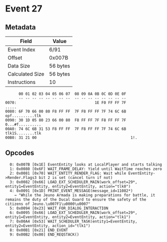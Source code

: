 # Event 27

## Metadata

| Field           | Value    |
|-----------------|----------|
| Event Index     | 6/91     |
| Offset          | 0x007B   |
| Data Size       | 56 bytes |
| Calculated Size | 56 bytes |
| Instructions    | 10       |

```
      00 01 02 03 04 05 06 07  08 09 0A 0B 0C 0D 0E 0F
      -- -- -- -- -- -- -- --  -- -- -- -- -- -- -- --
0070:                                   1E F0 FF FF 7F             .....
0080: 6F 70 66 00 80 F8 FF FF  7F F8 FF FF 7F 74 6C 6B  opf..........tlk
0090: 30 1D 05 80 23 66 00 80  F8 FF FF 7F F8 FF FF 7F  0...#f..........
00A0: 74 6C 6B 31 53 F8 FF FF  7F F8 FF FF 7F 74 6C 6B  tlk1S........tlk
00B0: 31 21 00                                          1!.             
```

## Opcodes

```
  0: 0x007B [0x1E] EventEntity looks at LocalPlayer and starts talking
  1: 0x0080 [0x6F] WAIT_FRAME_DELAY: Yield until WaitTime reaches zero
  2: 0x0081 [0x70] WAIT_ENTITY_RENDER_FLAG: Wait while EventEntity->Render.Flags3 bit 2 is set (cancel turn if not)
  3: 0x0082 [0x66] LOAD_EXT_SCHEDULER_MAIN(work_offset=29*, entity1=EventEntity, entity2=EventEntity, action="tlk0")
  4: 0x0091 [0x1D] PRINT_EVENT_MESSAGE(message_id=11082*)
    → "While the Jeuno Armada is making preparations for battle, it remains the duty of the Ducal Guard to ensure the safety of the citizens of Jeuno.\u007F1\u0000\u0007"
  5: 0x0094 [0x23] WAIT_FOR_DIALOG_INTERACTION
  6: 0x0095 [0x66] LOAD_EXT_SCHEDULER_MAIN(work_offset=29*, entity1=EventEntity, entity2=EventEntity, action="tlk1")
  7: 0x00A4 [0x53] WAIT_SCHEDULER_TASK(entity1=EventEntity, entity2=EventEntity, action_id="tlk1")
  8: 0x00B1 [0x21] END_EVENT
  9: 0x00B2 [0x00] END_REQSTACK()
```
